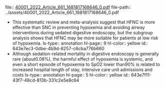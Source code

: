 file:: [40001_2022_Article_661_1681817168646_0.pdf](../assets/40001_2022_Article_661_1681817168646_0.pdf)
file-path:: ../assets/40001_2022_Article_661_1681817168646_0.pdf

- This systematic review and meta-analysis suggest that HFNC is more effective than SNC in preventing hypoxemia and avoiding airway interventions during sedated digestive endoscopy, but the subgroup analysis shows that HFNC may be more suitable for patients at low risk of hypoxemia.
  ls-type:: annotation
  hl-page:: 9
  hl-color:: yellow
  id:: 643e7ec3-0dbe-4b9d-8257-c6cba776b660
- Although sedation-related mortality in digestive endoscopy is generally rare (about0.08%), the harmful effect of hypoxemia is systemic, and even a short episode of hypoxemia to SpO2 lower than90% is related to increased hospital length of stay, intensive care unit admissions and costs 
  ls-type:: annotation
  hl-page:: 5
  hl-color:: yellow
  id:: 643e7f11-43f7-48cd-813b-331c2e5e8c64